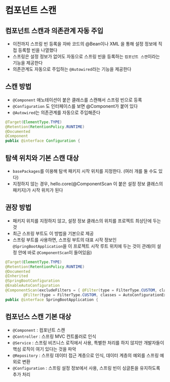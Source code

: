 # 컴포넌트 스캔

## 컴포넌트 스캔과 의존관계 자동 주입
- 이전까지 스프링 빈 등록을 자바 코드의 @Bean이나 XML <bean> 을 통해 설정 정보에 직접 등록할 빈을 나열했다
- 스프링은 설정 정보가 없어도 자동으로 스프링 빈을 등록하는 `컴포넌트 스캔`이라는 기능을 제공한다
- 의존관계도 자동으로 주입하는 `@Autowired`라는 기능을 제공한다

## 스캔 방법
- `@Component` 애노테이션이 붙은 클래스를 스캔해서 스프링 빈으로 등록
- `@Configuration` 도 인터페이스를 보면 @Component가 붙어 있다
- `@Autowired`는 의존관계를 자동으로 주입해준다

```java
@Target(ElementType.TYPE)
@Retention(RetentionPolicy.RUNTIME)
@Documented
@Component
public @interface Configuration {
```

## 탐색 위치와 기본 스캔 대상
- `basePackages`를 이용해 탐색 패키지 시작 위치를 지정한다. (여러 개를 둘 수도 있다)
- 지정하지 않는 경우, hello.core(@ComponentScan 이 붙은 설정 정보 클래스의 패키지)가 시작 위치가 된다

## 권장 방법
- 패키지 위치를 지정하지 않고, 설정 정보 클래스의 위치를 프로젝트 최상단에 두는 것
- 최근 스프링 부트도 이 방법을 기본으로 제공
- 스프링 부트를 사용하면, 스프링 부트의 대표 시작 정보인 `@SpringBootApplication`을 이 프로젝트 시작 루트 위치에 두는 것이 관례(이 설정 안에 바로 `@ComponentScan`이 들어있음)

```java
@Target(ElementType.TYPE)
@Retention(RetentionPolicy.RUNTIME)
@Documented
@Inherited
@SpringBootConfiguration
@EnableAutoConfiguration
@ComponentScan(excludeFilters = { @Filter(type = FilterType.CUSTOM, classes = TypeExcludeFilter.class),
		@Filter(type = FilterType.CUSTOM, classes = AutoConfigurationExcludeFilter.class) })
public @interface SpringBootApplication {
```

## 컴포넌스 스캔 기본 대상
- `@Component` : 컴포넌트 스캔
- `@Controller` : 스프링 MVC 컨트롤러로 인식
- `@Service` : 스프링 비즈니스 로직에서 사용, 특별한 처리를 하지 않지만 개발자들이 핵심 로직이 여기 있다는 것을 파악
- `@Repository` : 스프링 데이터 접근 계층으로 인식, 데이터 계층의 예외를 스프링 예외로 변환
- `@Configuration` : 스프링 설정 정보에서 사용, 스프링 빈이 싱글톤을 유지하도록 추가 처리
